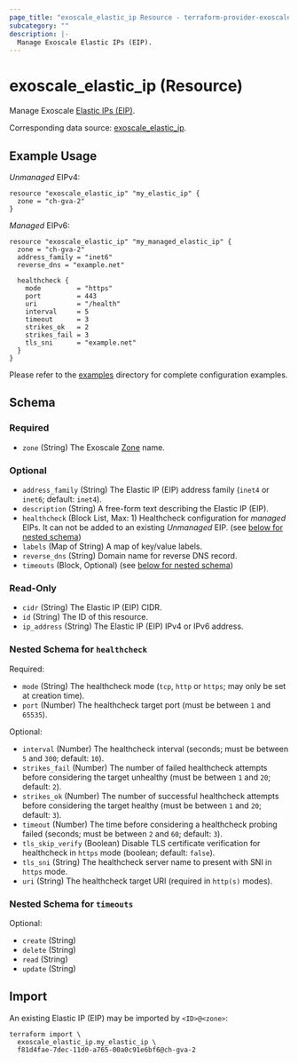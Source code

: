 ```yaml
---
page_title: "exoscale_elastic_ip Resource - terraform-provider-exoscale"
subcategory: ""
description: |-
  Manage Exoscale Elastic IPs (EIP).
---
```


# exoscale_elastic_ip (Resource)

Manage Exoscale [Elastic IPs (EIP)](https://community.exoscale.com/documentation/compute/eip/).

Corresponding data source: [exoscale_elastic_ip](../data-sources/elastic_ip.md).

## Example Usage

*Unmanaged* EIPv4:

```hcl
resource "exoscale_elastic_ip" "my_elastic_ip" {
  zone = "ch-gva-2"
}
```

*Managed* EIPv6:

```hcl
resource "exoscale_elastic_ip" "my_managed_elastic_ip" {
  zone = "ch-gva-2"
  address_family = "inet6"
  reverse_dns = "example.net"

  healthcheck {
    mode         = "https"
    port         = 443
    uri          = "/health"
    interval     = 5
    timeout      = 3
    strikes_ok   = 2
    strikes_fail = 3
    tls_sni      = "example.net"
  }
}
```

Please refer to the [examples](https://github.com/exoscale/terraform-provider-exoscale/tree/master/examples/)
directory for complete configuration examples.

<!-- schema generated by tfplugindocs -->
## Schema

### Required

- `zone` (String) The Exoscale [Zone](https://www.exoscale.com/datacenters/) name.

### Optional

- `address_family` (String) The Elastic IP (EIP) address family (`inet4` or `inet6`; default: `inet4`).
- `description` (String) A free-form text describing the Elastic IP (EIP).
- `healthcheck` (Block List, Max: 1) Healthcheck configuration for *managed* EIPs. It can not be added to an existing *Unmanaged* EIP. (see [below for nested schema](#nestedblock--healthcheck))
- `labels` (Map of String) A map of key/value labels.
- `reverse_dns` (String) Domain name for reverse DNS record.
- `timeouts` (Block, Optional) (see [below for nested schema](#nestedblock--timeouts))

### Read-Only

- `cidr` (String) The Elastic IP (EIP) CIDR.
- `id` (String) The ID of this resource.
- `ip_address` (String) The Elastic IP (EIP) IPv4 or IPv6 address.

<a id="nestedblock--healthcheck"></a>
### Nested Schema for `healthcheck`

Required:

- `mode` (String) The healthcheck mode (`tcp`, `http` or `https`; may only be set at creation time).
- `port` (Number) The healthcheck target port (must be between `1` and `65535`).

Optional:

- `interval` (Number) The healthcheck interval (seconds; must be between `5` and `300`; default: `10`).
- `strikes_fail` (Number) The number of failed healthcheck attempts before considering the target unhealthy (must be between `1` and `20`; default: `2`).
- `strikes_ok` (Number) The number of successful healthcheck attempts before considering the target healthy (must be between `1` and `20`; default: `3`).
- `timeout` (Number) The time before considering a healthcheck probing failed (seconds; must be between `2` and `60`; default: `3`).
- `tls_skip_verify` (Boolean) Disable TLS certificate verification for healthcheck in `https` mode (boolean; default: `false`).
- `tls_sni` (String) The healthcheck server name to present with SNI in `https` mode.
- `uri` (String) The healthcheck target URI (required in `http(s)` modes).


<a id="nestedblock--timeouts"></a>
### Nested Schema for `timeouts`

Optional:

- `create` (String)
- `delete` (String)
- `read` (String)
- `update` (String)

## Import

An existing Elastic IP (EIP) may be imported by `<ID>@<zone>`:

```shell
terraform import \
  exoscale_elastic_ip.my_elastic_ip \
  f81d4fae-7dec-11d0-a765-00a0c91e6bf6@ch-gva-2
```
